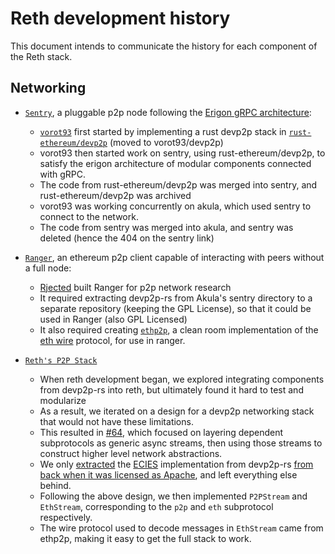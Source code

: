 # Reth development history

This document intends to communicate the history for each component of the Reth stack.

## Networking

* [`Sentry`](https://github.com/vorot93/sentry), a pluggable p2p node following the [Erigon gRPC architecture](https://erigon.substack.com/p/current-status-of-silkworm-and-silkrpc):
    - [`vorot93`](https://github.com/vorot93/) first started by implementing a rust devp2p stack in [`rust-ethereum/devp2p`](https://github.com/vorot93/devp2p) (moved to vorot93/devp2p)
    - vorot93 then started work on sentry, using rust-ethereum/devp2p, to satisfy the erigon architecture of modular components connected with gRPC.
    - The code from rust-ethereum/devp2p was merged into sentry, and rust-ethereum/devp2p was archived
    - vorot93 was working concurrently on akula, which used sentry to connect to the network.
    - The code from sentry was merged into akula, and sentry was deleted (hence the 404 on the sentry link)

* [`Ranger`](https://github.com/Rjected/ranger), an ethereum p2p client capable of interacting with peers without a full node:
    * [Rjected](https://github.com/Rjected/) built Ranger for p2p network research
    * It required extracting devp2p-rs from Akula's sentry directory to a separate repository (keeping the GPL License), so that it could be used in Ranger (also GPL Licensed)
    * It also required creating [`ethp2p`](https://github.com/Rjected/ethp2p), a clean room implementation of the [eth wire](https://github.com/ethereum/devp2p/blob/master/caps/eth.md) protocol, for use in ranger.

 * [`Reth's P2P Stack`](../crates/net/)
    * When reth development began, we explored integrating components from devp2p-rs into reth, but ultimately found it hard to test and modularize
    * As a result, we iterated on a design for a devp2p networking stack that would not have these limitations.
    * This resulted in [#64](https://github.com/foundry-rs/reth/issues/64), which focused on layering dependent subprotocols as generic async streams, then using those streams to construct higher level network abstractions.
    * We only [extracted]() the [ECIES](https://en.wikipedia.org/wiki/Integrated_Encryption_Scheme) implementation from devp2p-rs [from back when it was licensed as Apache](https://github.com/akula-bft/akula/blob/74b172ee1d2d2a4f04ce057b5a76679c1b83df9c/src/sentry/devp2p/ecies/proto.rs), and left everything else behind.
    * Following the above design, we then implemented `P2PStream` and `EthStream`, corresponding to the `p2p` and `eth` subprotocol respectively.
    * The wire protocol used to decode messages in `EthStream` came from ethp2p, making it easy to get the full stack to work.
